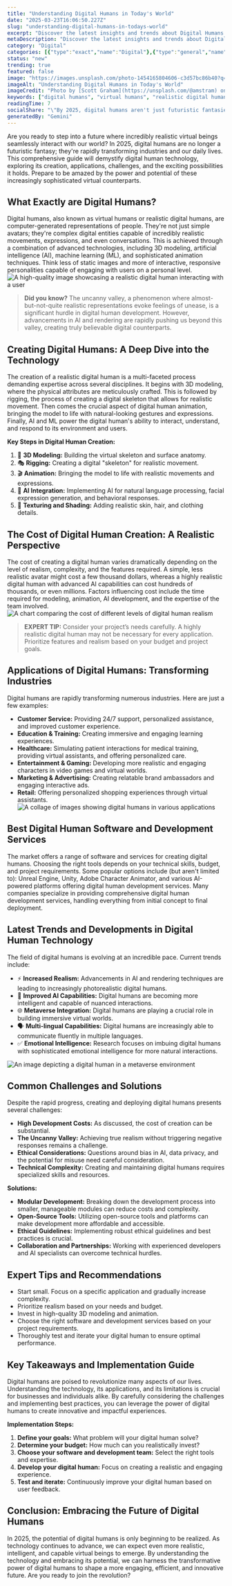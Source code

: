 ```yaml
---
title: "Understanding Digital Humans in Today's World"
date: "2025-03-23T16:06:50.227Z"
slug: "understanding-digital-humans-in-todays-world"
excerpt: "Discover the latest insights and trends about Digital Humans. This comprehensive guide covers everything you need to know about Digital Humans in 2025."
metaDescription: "Discover the latest insights and trends about Digital Humans. This comprehensive guide covers everything you need to know about Digital Humans in 2025."
category: "Digital"
categories: [{"type":"exact","name":"Digital"},{"type":"general","name":"Entertainment"},{"type":"medium","name":"Virtual Production"},{"type":"specific","name":"Motion Capture"},{"type":"niche","name":"Facial Rigging"}]
status: "new"
trending: true
featured: false
image: "https://images.unsplash.com/photo-1454165804606-c3d57bc86b40?q=85&w=1200&fit=max&fm=webp&auto=compress"
imageAlt: "Understanding Digital Humans in Today's World"
imageCredit: "Photo by [Scott Graham](https://unsplash.com/@amstram) on Unsplash"
keywords: ["digital humans", "virtual humans", "realistic digital humans", "create digital humans", "digital human technology", "cost of digital human creation", "digital human animation", "best digital human software", "applications of digital humans", "digital human development services"]
readingTime: 7
socialShare: "\"By 2025, digital humans aren't just futuristic fantasies—they're reshaping industries and our daily lives.  The question isn't if they'll impact us, but how we'll leverage their potential.\""
generatedBy: "Gemini"
---
```




Are you ready to step into a future where incredibly realistic virtual beings seamlessly interact with our world?  In 2025, digital humans are no longer a futuristic fantasy; they're rapidly transforming industries and our daily lives. This comprehensive guide will demystify digital human technology, exploring its creation, applications, challenges, and the exciting possibilities it holds.  Prepare to be amazed by the power and potential of these increasingly sophisticated virtual counterparts.

## What Exactly are Digital Humans?

Digital humans, also known as virtual humans or realistic digital humans, are computer-generated representations of people.  They're not just simple avatars; they're complex digital entities capable of incredibly realistic movements, expressions, and even conversations.  This is achieved through a combination of advanced technologies, including 3D modeling, artificial intelligence (AI), machine learning (ML), and sophisticated animation techniques.  Think less of static images and more of interactive, responsive personalities capable of engaging with users on a personal level. ![A high-quality image showcasing a realistic digital human interacting with a user](https://images.unsplash.com/photo-1517245386807-bb43f82c33c4?q=85&w=1200&fit=max&fm=webp&auto=compress)

> **Did you know?** The uncanny valley, a phenomenon where almost-but-not-quite realistic representations evoke feelings of unease, is a significant hurdle in digital human development.  However, advancements in AI and rendering are rapidly pushing us beyond this valley, creating truly believable digital counterparts.

## Creating Digital Humans: A Deep Dive into the Technology

The creation of a realistic digital human is a multi-faceted process demanding expertise across several disciplines.  It begins with 3D modeling, where the physical attributes are meticulously crafted. This is followed by rigging, the process of creating a digital skeleton that allows for realistic movement.  Then comes the crucial aspect of digital human animation, bringing the model to life with natural-looking gestures and expressions.  Finally, AI and ML power the digital human's ability to interact, understand, and respond to its environment and users.

**Key Steps in Digital Human Creation:**

1. 🔢 **3D Modeling:** Building the virtual skeleton and surface anatomy.
2. 🎭 **Rigging:** Creating a digital "skeleton" for realistic movement.
3. 🎬 **Animation:** Bringing the model to life with realistic movements and expressions.
4. 🧠 **AI Integration:** Implementing AI for natural language processing, facial expression generation, and behavioral responses.
5. 🎨 **Texturing and Shading:** Adding realistic skin, hair, and clothing details.

## The Cost of Digital Human Creation: A Realistic Perspective

The cost of creating a digital human varies dramatically depending on the level of realism, complexity, and the features required.  A simple, less realistic avatar might cost a few thousand dollars, whereas a highly realistic digital human with advanced AI capabilities can cost hundreds of thousands, or even millions.  Factors influencing cost include the time required for modeling, animation, AI development, and the expertise of the team involved.  ![A chart comparing the cost of different levels of digital human realism](https://images.unsplash.com/photo-1522202176988-66273c2fd55f?q=85&w=1200&fit=max&fm=webp&auto=compress)

> **EXPERT TIP:**  Consider your project’s needs carefully.  A highly realistic digital human may not be necessary for every application.  Prioritize features and realism based on your budget and project goals.

## Applications of Digital Humans: Transforming Industries

Digital humans are rapidly transforming numerous industries.  Here are just a few examples:

* **Customer Service:** Providing 24/7 support, personalized assistance, and improved customer experience.
* **Education & Training:** Creating immersive and engaging learning experiences.
* **Healthcare:**  Simulating patient interactions for medical training, providing virtual assistants, and offering personalized care.
* **Entertainment & Gaming:**  Developing more realistic and engaging characters in video games and virtual worlds.
* **Marketing & Advertising:**  Creating relatable brand ambassadors and engaging interactive ads.
* **Retail:**  Offering personalized shopping experiences through virtual assistants.
![A collage of images showing digital humans in various applications](https://images.unsplash.com/photo-1454165804606-c3d57bc86b40?q=85&w=1200&fit=max&fm=webp&auto=compress)

## Best Digital Human Software and Development Services

The market offers a range of software and services for creating digital humans.  Choosing the right tools depends on your technical skills, budget, and project requirements.  Some popular options include (but aren't limited to): Unreal Engine, Unity, Adobe Character Animator, and various AI-powered platforms offering digital human development services.  Many companies specialize in providing comprehensive digital human development services, handling everything from initial concept to final deployment.

## Latest Trends and Developments in Digital Human Technology

The field of digital humans is evolving at an incredible pace.  Current trends include:

* ⚡ **Increased Realism:**  Advancements in AI and rendering techniques are leading to increasingly photorealistic digital humans.
* 🔑 **Improved AI Capabilities:**  Digital humans are becoming more intelligent and capable of nuanced interactions.
* 🌐 **Metaverse Integration:**  Digital humans are playing a crucial role in building immersive virtual worlds.
* 🗣️ **Multi-lingual Capabilities:** Digital humans are increasingly able to communicate fluently in multiple languages.
* ✅ **Emotional Intelligence:**  Research focuses on imbuing digital humans with sophisticated emotional intelligence for more natural interactions.

![An image depicting a digital human in a metaverse environment](https://images.unsplash.com/photo-1485217988980-11786ced9454?q=85&w=1200&fit=max&fm=webp&auto=compress)

## Common Challenges and Solutions

Despite the rapid progress, creating and deploying digital humans presents several challenges:

* **High Development Costs:**  As discussed, the cost of creation can be substantial.
* **The Uncanny Valley:**  Achieving true realism without triggering negative responses remains a challenge.
* **Ethical Considerations:**  Questions around bias in AI, data privacy, and the potential for misuse need careful consideration.
* **Technical Complexity:**  Creating and maintaining digital humans requires specialized skills and resources.

**Solutions:**

* **Modular Development:**  Breaking down the development process into smaller, manageable modules can reduce costs and complexity.
* **Open-Source Tools:**  Utilizing open-source tools and platforms can make development more affordable and accessible.
* **Ethical Guidelines:**  Implementing robust ethical guidelines and best practices is crucial.
* **Collaboration and Partnerships:**  Working with experienced developers and AI specialists can overcome technical hurdles.

## Expert Tips and Recommendations

*  Start small.  Focus on a specific application and gradually increase complexity.
*  Prioritize realism based on your needs and budget.
*  Invest in high-quality 3D modeling and animation.
*  Choose the right software and development services based on your project requirements.
*  Thoroughly test and iterate your digital human to ensure optimal performance.

## Key Takeaways and Implementation Guide

Digital humans are poised to revolutionize many aspects of our lives.  Understanding the technology, its applications, and its limitations is crucial for businesses and individuals alike.  By carefully considering the challenges and implementing best practices, you can leverage the power of digital humans to create innovative and impactful experiences.

**Implementation Steps:**

1. **Define your goals:** What problem will your digital human solve?
2. **Determine your budget:**  How much can you realistically invest?
3. **Choose your software and development team:**  Select the right tools and expertise.
4. **Develop your digital human:**  Focus on creating a realistic and engaging experience.
5. **Test and iterate:**  Continuously improve your digital human based on user feedback.

## Conclusion: Embracing the Future of Digital Humans

In 2025, the potential of digital humans is only beginning to be realized.  As technology continues to advance, we can expect even more realistic, intelligent, and capable virtual beings to emerge.  By understanding the technology and embracing its potential, we can harness the transformative power of digital humans to shape a more engaging, efficient, and innovative future.  Are you ready to join the revolution?

